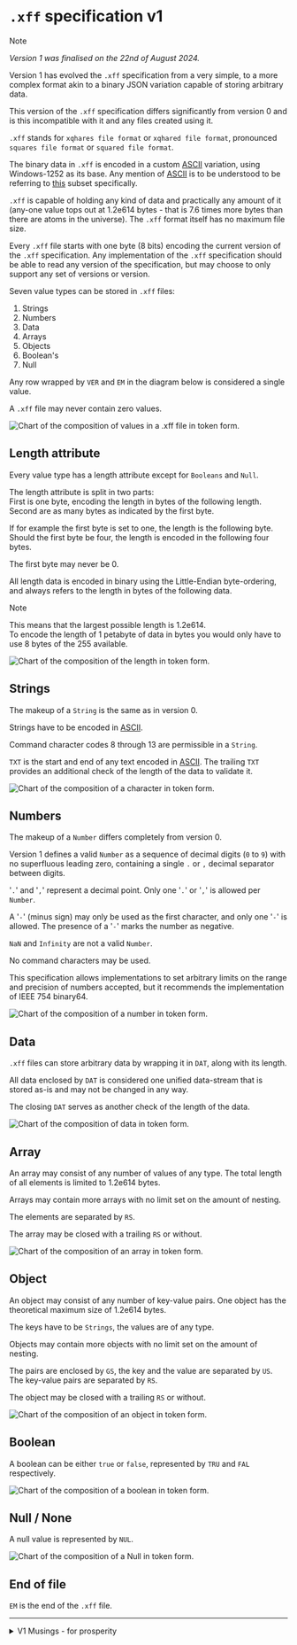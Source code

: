 # `.xff` specification v1

> [!note]
> *Version 1 was finalised on the 22nd of August 2024.*

Version 1 has evolved the `.xff` specification from a very simple, to a more complex format akin to a binary JSON variation capable of storing arbitrary data.

This version of the `.xff` specification differs significantly from version 0 and is this incompatible with it and any files created using it.

`.xff` stands for `xqhares file format` or `xqhared file format`, pronounced `squares file format` or `squared file format`.

The binary data in `.xff` is encoded in a custom [ASCII](xff-byte-encoding.md) variation, using Windows-1252 as its base.
Any mention of [ASCII](xff-byte-encoding.md) is to be understood to be referring to [this](xff-byte-encoding.md) subset specifically. 

`.xff` is capable of holding any kind of data and practically any amount of it (any-one value tops out at 1.2e614 bytes - that is 7.6 times more bytes than there are atoms in the universe).
The `.xff` format itself has no maximum file size.

Every `.xff` file starts with one byte (8 bits) encoding the current version of the `.xff` specification.
Any implementation of the `.xff` specification should be able to read any version of the specification, but may choose to only support any set of versions or version.

Seven value types can be stored in `.xff` files:

1. Strings
2. Numbers
3. Data
4. Arrays
5. Objects
6. Boolean's
7. Null

Any row wrapped by `VER` and `EM` in the diagram below is considered a single value.

A `.xff` file may never contain zero values.

![Chart of the composition of values in a `.xff` file in token form.](../pictures/xff_v1-complete-chart.png)

## Length attribute

Every value type has a length attribute except for `Booleans` and `Null`.

The length attribute is split in two parts:\
First is one byte, encoding the length in bytes of the following length.\
Second are as many bytes as indicated by the first byte.

If for example the first byte is set to one, the length is the following byte.\
Should the first byte be four, the length is encoded in the following four bytes.

The first byte may never be 0.

All length data is encoded in binary using the Little-Endian byte-ordering, and always refers to the length in bytes of the following data.

> [!note]
> This means that the largest possible length is 1.2e614.\
> To encode the length of 1 petabyte of data in bytes you would only have to use 8 bytes of the 255 available.

![Chart of the composition of the length in token form.](../pictures/xff_v1-len-chart.png)

## Strings

The makeup of a `String` is the same as in version 0.

Strings have to be encoded in [ASCII](xff-byte-encoding.md).

Command character codes 8 through 13 are permissible in a `String`.

`TXT` is the start and end of any text encoded in [ASCII](xff-byte-encoding.md).
The trailing `TXT` provides an additional check of the length of the data to validate it.

![Chart of the composition of a character in token form.](../pictures/xff_v1-text-chart.png)

## Numbers

The makeup of a `Number` differs completely from version 0.

Version 1 defines a valid `Number` as a sequence of decimal digits (`0` to `9`) with no superfluous leading zero, containing a single `.` or `,` decimal separator between digits.

'`.`' and '`,`' represent a decimal point.
Only one '`.`' or '`,`' is allowed per `Number`.

A '`-`' (minus sign) may only be used as the first character, and only one '`-`' is allowed.
The presence of a '`-`' marks the number as negative.

`NaN` and `Infinity` are not a valid `Number`.

No command characters may be used.

This specification allows implementations to set arbitrary limits on the range and precision of numbers accepted, but it recommends the implementation of IEEE 754 binary64.

![Chart of the composition of a number in token form.](../pictures/xff_v1-number-chart.png)

## Data

`.xff` files can store arbitrary data by wrapping it in `DAT`, along with its length.

All data enclosed by `DAT` is considered one unified data-stream that is stored as-is and may not be changed in any way.

The closing `DAT` serves as another check of the length of the data.

![Chart of the composition of data in token form.](../pictures/xff_v1-data-chart.png)

## Array

An array may consist of any number of values of any type. The total length of all elements is limited to 1.2e614 bytes.

Arrays may contain more arrays with no limit set on the amount of nesting.

The elements are separated by `RS`.

The array may be closed with a trailing `RS` or without.

![Chart of the composition of an array in token form.](../pictures/xff_v1-array-chart.png)

## Object

An object may consist of any number of key-value pairs. One object has the theoretical maximum size of 1.2e614 bytes.

The keys have to be `Strings`, the values are of any type.

Objects may contain more objects with no limit set on the amount of nesting.

The pairs are enclosed by `GS`, the key and the value are separated by `US`.
The key-value pairs are separated by `RS`.

The object may be closed with a trailing `RS` or without.

![Chart of the composition of an object in token form.](../pictures/xff_v1-object-chart.png)

## Boolean

A boolean can be either `true` or `false`, represented by `TRU` and `FAL` respectively.

![Chart of the composition of a boolean in token form.](../pictures/xff_v1-bool-chart.png)

## Null / None

A null value is represented by `NUL`.

![Chart of the composition of a Null in token form.](../pictures/xff_v1-none-chart.png)

## End of file

`EM` is the end of the `.xff` file.

---

<details>
    <summary>
        V1 Musings - for prosperity
    </summary>

## Musings about a future version 1

- Make a custom byte map?
- Make Numbers their own value? Maybe?
    - Save scientific notation as Strings so that we do not lose precision for extreme numbers like in v0.
- A way to represent arrays of data in byte form directly in `.xff` would be nice.
    - I am continuously running into the need to at least be able to store key-value pairs in `.xff` files.
- Some kind of optional metadata for any data, be it strings, data or even command characters.
- Maybe integrate an object store directly, solving all of the above?
- Think about what to do with features, implement version dependent read and write functions?
- Everything gets a length attribute. For performance.
    - Variable amount of length-bytes by prepending a single byte encoding the length of the length-bytes. Maximum length possible: 1.2E614 bytes - Length of a Petabyte: 1e15 which needs only 8 bytes.

</details>

